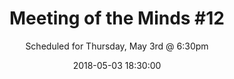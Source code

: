 ---
title: 'Meeting of the Minds #12'
subtitle: 'Scheduled for Thursday, May 3rd @ 6:30pm'
date: 2018-05-03 18:30:00
topic: 'Pending'
tags:
- MotM
---